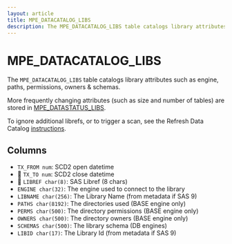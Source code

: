 ```yaml
---
layout: article
title: MPE_DATACATALOG_LIBS
description: The MPE_DATACATALOG_LIBS table catalogs library attributes such as engine, paths, permissions, owners & schemas
---
```


# MPE_DATACATALOG_LIBS

The `MPE_DATACATALOG_LIBS` table catalogs library attributes such as engine, paths, permissions, owners & schemas.

More frequently changing attributes (such as size and number of tables) are stored in [MPE_DATASTATUS_LIBS](/mpe_datastatus_libs).

To ignore additional librefs, or to trigger a scan, see the Refresh Data Catalog [instructions](https://docs.datacontroller.io/admin-services/#refresh-data-catalog).

## Columns

 - `TX_FROM num`: SCD2 open datetime 
 - 🔑 `TX_TO num`: SCD2 close datetime
 - 🔑 `LIBREF char(8)`: SAS Libref (8 chars)
 - `ENGINE char(32)`: The engine used to connect to the library
 - `LIBNAME char(256)`: The Library Name (from metadata if SAS 9)
 - `PATHS char(8192)`: The directories used (BASE engine only)
 - `PERMS char(500)`: The directory permissions (BASE engine only)
 - `OWNERS char(500)`: The directory owners (BASE engine only)
 - `SCHEMAS char(500)`: The library schema (DB engines)
 - `LIBID char(17)`: The Library Id (from metadata if SAS 9)




